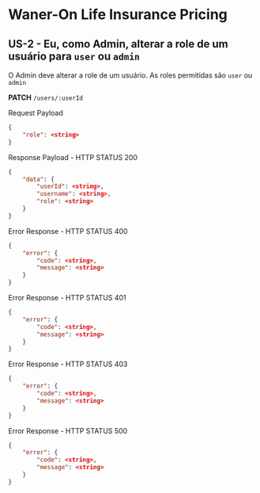 # Waner-On Life Insurance Pricing

## US-2 - Eu, como Admin, alterar a role de um usuário para `user` ou `admin`

O Admin deve alterar a role de um usuário. As roles permitidas são `user` ou `admin`

**PATCH** `/users/:userId`

Request Payload

```json
{
    "role": <string>
}
```

Response Payload - HTTP STATUS 200

```json
{
    "data": {
        "userId": <string>,
        "username": <string>,
        "role": <string>
    }
}
```

Error Response - HTTP STATUS 400

```json
{
    "error": {
        "code": <string>,
        "message": <string>
    }
}
```

Error Response - HTTP STATUS 401

```json
{
    "error": {
        "code": <string>,
        "message": <string>
    }
}
```

Error Response - HTTP STATUS 403

```json
{
    "error": {
        "code": <string>,
        "message": <string>
    }
}
```

Error Response - HTTP STATUS 500

```json
{
    "error": {
        "code": <string>,
        "message": <string>
    }
}
```
